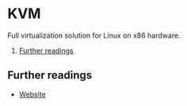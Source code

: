 # KVM

Full virtualization solution for Linux on x86 hardware.

1. [Further readings](#further-readings)

## Further readings

- [Website]

<!--
  Reference
  ═╬═Time══
  -->

<!-- Upstream -->
[website]: https://linux-kvm.org/page/Main_Page
